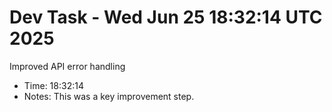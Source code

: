 # Dev Task - Wed Jun 25 18:32:14 UTC 2025
Improved API error handling
- Time: 18:32:14
- Notes: This was a key improvement step.
